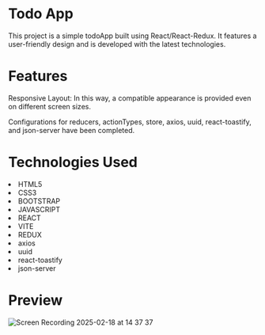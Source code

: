 <h1>Todo App</h1>
  
<p>This project is a simple todoApp built using React/React-Redux. It features a user-friendly design and is developed with the latest technologies.</p>

<h1>Features</h1>

<p>Responsive Layout: In this way, a compatible appearance is provided even on different screen sizes.</p>
<p>Configurations for reducers, actionTypes, store, axios, uuid, react-toastify, and json-server have been completed.</p>

<h1>Technologies Used</h1>

<li>HTML5</li>
<li>CSS3</li>
<li>BOOTSTRAP</li>
<li>JAVASCRIPT</li>
<li>REACT</li>
<li>VITE</li>
<li>REDUX</li>
<li>axios</li>
<li>uuid</li>
<li>react-toastify</li>
<li>json-server</li>



<h1>Preview</h1>

![Screen Recording 2025-02-18 at 14 37 37](https://github.com/user-attachments/assets/d2125b07-5ec7-4e0c-a69e-ebcad041f8b8)
